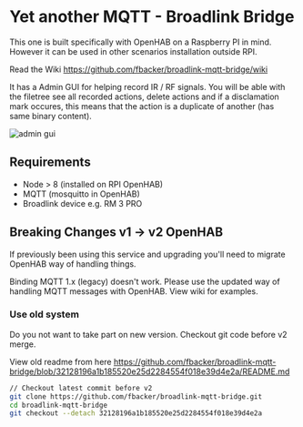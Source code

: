 # Yet another MQTT - Broadlink Bridge

This one is built specifically with OpenHAB on a Raspberry PI in mind. However it can be used in other scenarios installation outside RPI.

Read the Wiki https://github.com/fbacker/broadlink-mqtt-bridge/wiki

It has a Admin GUI for helping record IR / RF signals. You will be able with the filetree see all recorded actions, delete actions and if a disclamation mark occures, this means that the action is a duplicate of another (has same binary content).

![admin gui](https://raw.githubusercontent.com/fbacker/broadlink-mqtt-bridge/master/github/gui.png)

## Requirements

- Node > 8 (installed on RPI OpenHAB)
- MQTT (mosquitto in OpenHAB)
- Broadlink device e.g. RM 3 PRO

## Breaking Changes v1 -> v2 OpenHAB

If previously been using this service and upgrading you'll need to migrate OpenHAB way of handling things.

Binding MQTT 1.x (legacy) doesn't work. Please use the updated way of handling MQTT messages with OpenHAB. View wiki for examples.

### Use old system

Do you not want to take part on new version. Checkout git code before v2 merge.

View old readme from here https://github.com/fbacker/broadlink-mqtt-bridge/blob/32128196a1b185520e25d2284554f018e39d4e2a/README.md

```bash
// Checkout latest commit before v2
git clone https://github.com/fbacker/broadlink-mqtt-bridge.git
cd broadlink-mqtt-bridge
git checkout --detach 32128196a1b185520e25d2284554f018e39d4e2a
```

